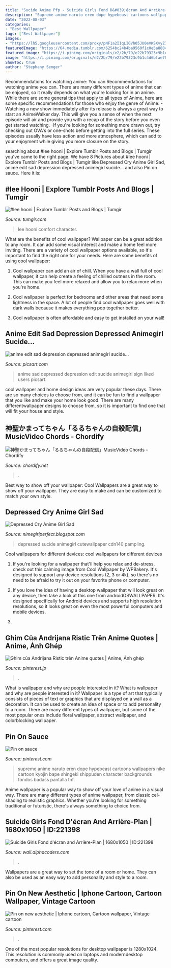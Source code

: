 ```yaml
---
title: "Sucide Anime Pfp - Suicide Girls Fond D&#039;écran And Arrière-plan"
description: "Supreme anime naruto eren dope hypebeast cartoons wallpapers nike cartoon kyojin bape shingeki shippuden character backgrounds fondos badass pantalla tnf"
date: "2022-08-03"
categories:
- "Best Wallpaper"
tags: ["Best Wallpaper"]
images:
- "https://lh5.googleusercontent.com/proxy/pNF1a2IIqLIGVh05JU0eVKSXvyZ7RX_0uKX17q3Y0V4xvKChI87JMwP2e97WiAoxyIGv00Z2ysVx5gf3RfHHJPU=s0-d"
featuredImage: "https://64.media.tumblr.com/6254bc24b4ba9560f1c0e5a880493fe2/0e22002619b63707-1e/s640x960/e81953337194568ed0b01b320b199ccca721d1a5.jpg"
featured_image: "https://i.pinimg.com/originals/e2/2b/79/e22b79323c9b1c4d6bfae78d1c2f8801.png"
image: "https://i.pinimg.com/originals/e2/2b/79/e22b79323c9b1c4d6bfae78d1c2f8801.png"
ShowToc: true
author: "Stephany Senger"
---
```



Recommendations for watching anime: You can
Recommendations for watching anime you can. There are many different types of anime that can be enjoyed, so it really depends on what you're looking for in an anime. While there are some general tips that apply to all types of Anime, here are some specific recommendations for those who enjoy the genre of Anime: 
-Watching a new show immediately after its release is always a great way to start an AnimeWalker day. This will give you a sense of when the next episode will air and provide you with a recap of the story before you even get started watching. 
-If you're looking for something more drawn out, try checking out OVA's or one-shots before getting into the full series. These episodes usually have less action and more atmosphere, which can add to your enjoyment while giving you more closure on the story.

	

		
searching about #lee hooni | Explore Tumblr Posts and Blogs | Tumgir you've came to the right page. We have 8 Pictures about #lee hooni | Explore Tumblr Posts and Blogs | Tumgir like Depressed Cry Anime Girl Sad, anime edit sad depression depressed animegirl sucide... and also Pin on sauce. Here it is:
		
    
## #lee Hooni | Explore Tumblr Posts And Blogs | Tumgir

<img loading=lazy src="https://64.media.tumblr.com/6254bc24b4ba9560f1c0e5a880493fe2/0e22002619b63707-1e/s640x960/e81953337194568ed0b01b320b199ccca721d1a5.jpg" onerror="this.onerror=null;this.src='https://tse2.mm.bing.net/th?id=OIP.bUPNqEeum90zTqcEFzRgbwAAAA&amp;pid=15.1';" alt="#lee hooni | Explore Tumblr Posts and Blogs | Tumgir">

_Source: tumgir.com_

>lee hooni comfort character. 

	

What are the benefits of cool wallpaper?
Wallpaper can be a great addition to any room. It can add some visual interest and make a home feel more inviting. There are a variety of cool wallpaper options available, so it's important to find the right one for your needs. Here are some benefits of using cool wallpaper: 
1. Cool wallpaper can add an air of chill. When you have a wall full of cool wallpaper, it can help create a feeling of chilled outness in the room. This can make you feel more relaxed and allow you to relax more when you're home. 

2. Cool wallpaper is perfect for bedrooms and other areas that need some lightness in the space. A lot of people find cool wallpaper goes well with dark walls because it makes everything pop together better. 

3. Cool wallpaper is often affordable and easy to get installed on your wall!

    
## Anime Edit Sad Depression Depressed Animegirl Sucide...

<img loading=lazy src="https://cdn140.picsart.com/264420319019202.jpg?r1024x1024" onerror="this.onerror=null;this.src='https://tse4.mm.bing.net/th?id=OIP.kFaQWcPpQKP2Q9KSnKIBcQHaJy&amp;pid=15.1';" alt="anime edit sad depression depressed animegirl sucide...">

_Source: picsart.com_

>anime sad depressed depression edit sucide animegirl sign liked users picsart. 

	

cool wallpaper and home design ideas are very popular these days. There are so many choices to choose from, and it can be fun to find a wallpaper that you like and make your home look good. There are many differentwallpaper designs to choose from, so it is important to find one that will fit your house and style.

    
## 神聖かまってちゃん「るるちゃんの自殺配信」MusicVideo Chords - Chordify

<img loading=lazy src="https://i.ytimg.com/vi/hc0ZDaAZQT0/maxresdefault.jpg" onerror="this.onerror=null;this.src='https://tse4.mm.bing.net/th?id=OIP.59qQHUOb14QvfrcbAdQuugHaEK&amp;pid=15.1';" alt="神聖かまってちゃん「るるちゃんの自殺配信」MusicVideo Chords - Chordify">

_Source: chordify.net_

>. 

	

Best way to show off your wallpaper:
Cool Wallpapers are a great way to show off your wallpaper. They are easy to make and can be customized to match your own style.

    
## Depressed Cry Anime Girl Sad

<img loading=lazy src="https://lh5.googleusercontent.com/proxy/pNF1a2IIqLIGVh05JU0eVKSXvyZ7RX_0uKX17q3Y0V4xvKChI87JMwP2e97WiAoxyIGv00Z2ysVx5gf3RfHHJPU=s0-d" onerror="this.onerror=null;this.src='https://tse3.mm.bing.net/th?id=OIP.XRZUo9c7djQe6EHDRdtekQHaJy&amp;pid=15.1';" alt="Depressed Cry Anime Girl Sad">

_Source: nimegirlperfect.blogspot.com_

>depressed sucide animegirl cutewallpaper cdn140 pampling. 

	

Cool wallpapers for different devices:
cool wallpapers for different devices 

1. If you're looking for a wallpaper that'll help you relax and de-stress, check out this calming image from Cool Wallpaper by WPBakery. It's designed to support any device resolutions (2, 3 or 4k), so there's no need to be afraid to try it out on your favorite phone or computer.

2. If you love the idea of having a desktop wallpaper that will look great on any device, then take a look at this one from androidOSWALLPAPER. It's designed specifically for Android devices and supports high resolution resolutions, so it looks great on even the most powerful computers and mobile devices.

3.

    
## Ghim Của Andrijana Ristic Trên Anime Quotes | Anime, Ảnh Ghép

<img loading=lazy src="https://i.pinimg.com/originals/f3/e9/3c/f3e93c101433150df26aeed4670b8785.jpg" onerror="this.onerror=null;this.src='https://tse1.mm.bing.net/th?id=OIP.1IOvDcePdMpHiu6AAnpJfgHaHa&amp;pid=15.1';" alt="Ghim của Andrijana Ristic trên Anime quotes | Anime, Ảnh ghép">

_Source: pinterest.jp_

>. 

	

What is wallpaper and why are people interested in it?
What is wallpaper and why are people interested in it?
Wallpaper is a type of art that typically consists of pieces of text or graphics that are displayed on a wall as a decoration. It can be used to create an idea of space or to add personality to a room. There are many different types of wallpaper, but some of the most popular ones include floral wallpaper, abstract wallpaper, and colorblocking wallpaper.

    
## Pin On Sauce

<img loading=lazy src="https://i.pinimg.com/originals/d2/86/e2/d286e2cfaa3c0b31e519f8a476180e5e.jpg" onerror="this.onerror=null;this.src='https://tse3.mm.bing.net/th?id=OIP.gUYGeTbGf-jsrH2Dg8EALwHaPC&amp;pid=15.1';" alt="Pin on sauce">

_Source: pinterest.com_

>supreme anime naruto eren dope hypebeast cartoons wallpapers nike cartoon kyojin bape shingeki shippuden character backgrounds fondos badass pantalla tnf. 

	

Anime wallpaper is a popular way to show off your love of anime in a visual way. There are many different types of anime wallpaper, from classic cel-shading to realistic graphics. Whether you're looking for something traditional or futuristic, there's always something to choice from.

    
## Suicide Girls Fond D&#039;écran And Arrière-Plan | 1680x1050 | ID:221398

<img loading=lazy src="https://images4.alphacoders.com/221/221398.gif" onerror="this.onerror=null;this.src='https://tse2.mm.bing.net/th?id=OIP.OWai8W0uhR_bldIYEAwXMwHaEo&amp;pid=15.1';" alt="Suicide Girls Fond d&#039;écran and Arrière-Plan | 1680x1050 | ID:221398">

_Source: wall.alphacoders.com_

>. 

	

Wallpapers are a great way to set the tone of a room or home. They can also be used as an easy way to add personality and style to a room.

    
## Pin On New Aesthetic | Iphone Cartoon, Cartoon Wallpaper, Vintage Cartoon

<img loading=lazy src="https://i.pinimg.com/originals/e2/2b/79/e22b79323c9b1c4d6bfae78d1c2f8801.png" onerror="this.onerror=null;this.src='https://tse2.mm.bing.net/th?id=OIP.4it5MjybHE1r-ueNHC-IAQHaNR&amp;pid=15.1';" alt="Pin on new aesthetic | Iphone cartoon, Cartoon wallpaper, Vintage cartoon">

_Source: pinterest.com_

>. 

	

One of the most popular resolutions for desktop wallpaper is 1280x1024. This resolution is commonly used on laptops and moderndesktop computers, and offers a great image quality.

